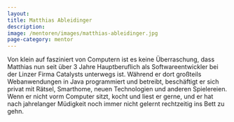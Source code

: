 ```yaml
---
layout:
title: Matthias Ableidinger
description: 
image: /mentoren/images/matthias-ableidinger.jpg
page-category: mentor
---
```


Von klein auf fasziniert von Computern ist es keine Überraschung, dass Matthias nun seit über 3 Jahre Hauptberuflich als Softwareentwickler bei der Linzer Firma Catalysts unterwegs ist. Während er dort großteils Webanwendungen in Java programmiert und betreibt, beschäftigt er sich privat mit Rätsel, Smarthome, neuen Technologien und anderen Spielereien. Wenn er nicht vorm Computer sitzt, kocht und liest er gerne, und er hat nach jahrelanger Müdigkeit noch immer nicht gelernt rechtzeitig ins Bett zu gehn.
